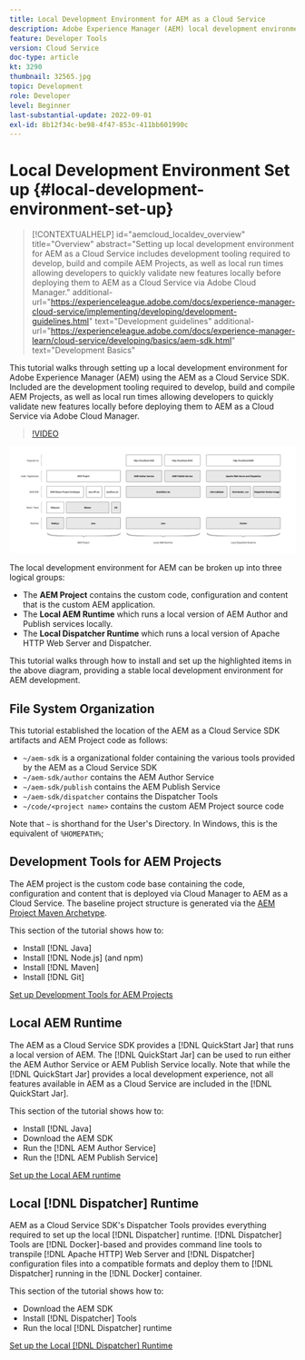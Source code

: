```yaml
---
title: Local Development Environment for AEM as a Cloud Service
description: Adobe Experience Manager (AEM) local development environment overview.
feature: Developer Tools
version: Cloud Service
doc-type: article
kt: 3290
thumbnail: 32565.jpg
topic: Development
role: Developer
level: Beginner
last-substantial-update: 2022-09-01
exl-id: 8b12f34c-be98-4f47-853c-411bb601990c
---
```

# Local Development Environment Set up {#local-development-environment-set-up}

>[!CONTEXTUALHELP]
>id="aemcloud_localdev_overview"
>title="Overview"
>abstract="Setting up local development environment for AEM as a Cloud Service includes development tooling required to develop, build and compile AEM Projects, as well as local run times allowing developers to quickly validate new features locally before deploying them to AEM as a Cloud Service via Adobe Cloud Manager."
>additional-url="https://experienceleague.adobe.com/docs/experience-manager-cloud-service/implementing/developing/development-guidelines.html" text="Development guidelines"
>additional-url="https://experienceleague.adobe.com/docs/experience-manager-learn/cloud-service/developing/basics/aem-sdk.html" text="Development Basics"

This tutorial walks through setting up a local development environment for Adobe Experience Manager (AEM) using the AEM as a Cloud Service SDK. Included are the development tooling required to develop, build and compile AEM Projects, as well as local run times allowing developers to quickly validate new features locally before deploying them to AEM as a Cloud Service via Adobe Cloud Manager.

>[!VIDEO](https://video.tv.adobe.com/v/32565?quality=12&learn=on)

![AEM as a Cloud Service Local Development Environment Technology Stack](./assets/overview/aem-sdk-technology-stack.png)

The local development environment for AEM can be broken up into three logical groups:

+ The __AEM Project__ contains the custom code, configuration and content that is the custom AEM application.
+ The __Local AEM Runtime__ which runs a local version of AEM Author and Publish services locally.
+ The __Local Dispatcher Runtime__ which runs a local version of Apache HTTP Web Server and Dispatcher.

This tutorial walks through how to install and set up the highlighted items in the above diagram, providing a stable local development environment for AEM development.

## File System Organization

This tutorial established the location of the AEM as a Cloud Service SDK artifacts and AEM Project code as follows:

+ `~/aem-sdk` is a organizational folder containing the various tools provided by the AEM as a Cloud Service SDK
+ `~/aem-sdk/author` contains the AEM Author Service
+ `~/aem-sdk/publish` contains the AEM Publish Service
+ `~/aem-sdk/dispatcher` contains the Dispatcher Tools
+ `~/code/<project name>` contains the custom AEM Project source code

Note that `~` is shorthand for the User's Directory. In Windows, this is the equivalent of `%HOMEPATH%`;

## Development Tools for AEM Projects

The AEM project is the custom code base containing the code, configuration and content that is deployed via Cloud Manager to AEM as a Cloud Service. The baseline project structure is generated via the [AEM Project Maven Archetype](https://github.com/adobe/aem-project-archetype).

This section of the tutorial shows how to:

+ Install [!DNL Java]
+ Install [!DNL Node.js] (and npm)
+ Install [!DNL Maven]
+ Install [!DNL Git]

[Set up Development Tools for AEM Projects](./development-tools.md)

## Local AEM Runtime

The AEM as a Cloud Service SDK provides a [!DNL QuickStart Jar] that runs a local version of AEM. The [!DNL QuickStart Jar] can be used to run either the AEM Author Service or AEM Publish Service locally. Note that while the [!DNL QuickStart Jar] provides a local development experience, not all features available in AEM as a Cloud Service are included in the [!DNL QuickStart Jar].

This section of the tutorial shows how to:

+ Install [!DNL Java]
+ Download the AEM SDK
+ Run the [!DNL AEM Author Service]
+ Run the [!DNL AEM Publish Service]

[Set up the Local AEM runtime](./aem-runtime.md)

## Local [!DNL Dispatcher] Runtime

AEM as a Cloud Service SDK's Dispatcher Tools provides everything required to set up the local [!DNL Dispatcher] runtime. [!DNL Dispatcher] Tools are [!DNL Docker]-based and provides command line tools to transpile [!DNL Apache HTTP] Web Server and [!DNL Dispatcher] configuration files into a compatible formats and deploy them to [!DNL Dispatcher] running in the [!DNL Docker] container.

This section of the tutorial shows how to:

+ Download the AEM SDK
+ Install [!DNL Dispatcher] Tools
+ Run the local [!DNL Dispatcher] runtime

[Set up the Local [!DNL Dispatcher] Runtime](./dispatcher-tools.md)
